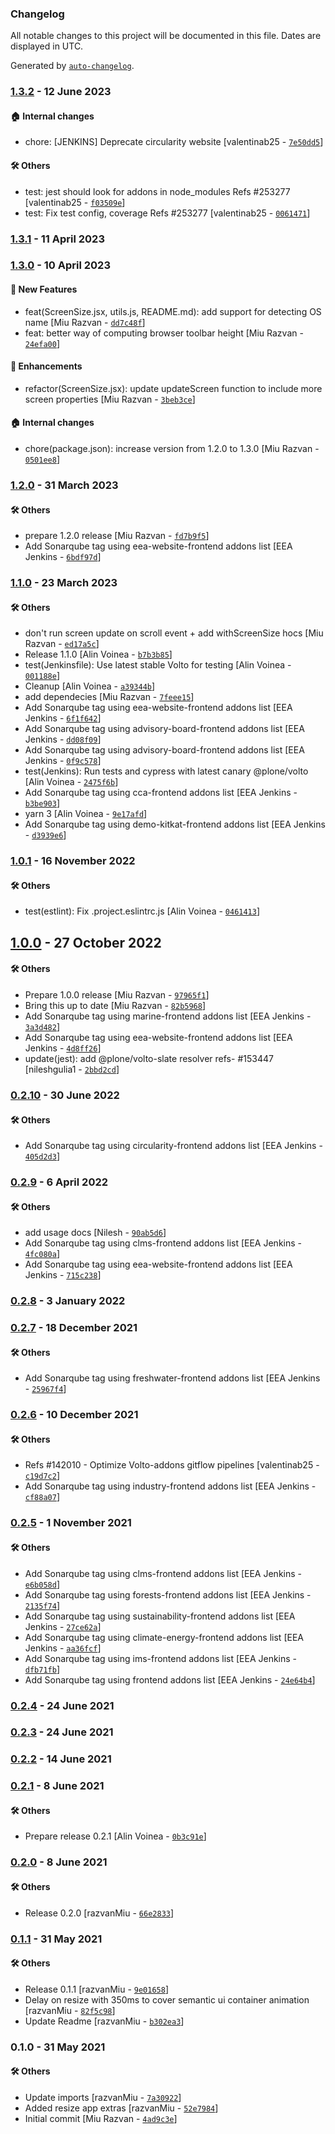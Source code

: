 ### Changelog

All notable changes to this project will be documented in this file. Dates are displayed in UTC.

Generated by [`auto-changelog`](https://github.com/CookPete/auto-changelog).

### [1.3.2](https://github.com/eea/volto-resize-helper/compare/1.3.1...1.3.2) - 12 June 2023

#### :house: Internal changes

- chore: [JENKINS] Deprecate circularity website [valentinab25 - [`7e50dd5`](https://github.com/eea/volto-resize-helper/commit/7e50dd5aa23de5e6288b8ee549dbf342af3d5e04)]

#### :hammer_and_wrench: Others

- test: jest should look for addons in node_modules Refs #253277 [valentinab25 - [`f03509e`](https://github.com/eea/volto-resize-helper/commit/f03509eaf857b4408f81cad2cf75b9005c9ed3cc)]
- test: Fix test config, coverage Refs #253277 [valentinab25 - [`0061471`](https://github.com/eea/volto-resize-helper/commit/0061471005550af92f859fde1a0dbdf6fa0f25ab)]
### [1.3.1](https://github.com/eea/volto-resize-helper/compare/1.3.0...1.3.1) - 11 April 2023

### [1.3.0](https://github.com/eea/volto-resize-helper/compare/1.2.0...1.3.0) - 10 April 2023

#### :rocket: New Features

- feat(ScreenSize.jsx, utils.js, README.md): add support for detecting OS name [Miu Razvan - [`dd7c48f`](https://github.com/eea/volto-resize-helper/commit/dd7c48fe2ef5573468d3b72dda3b6112e18e8e1a)]
- feat: better way of computing browser toolbar height [Miu Razvan - [`24efa00`](https://github.com/eea/volto-resize-helper/commit/24efa0043cc77dbf19b2f2efcc580da726d33d8f)]

#### :nail_care: Enhancements

- refactor(ScreenSize.jsx): update updateScreen function to include more screen properties [Miu Razvan - [`3beb3ce`](https://github.com/eea/volto-resize-helper/commit/3beb3ce645eb7605c99a616ef23f7f7118f20bdd)]

#### :house: Internal changes

- chore(package.json): increase version from 1.2.0 to 1.3.0 [Miu Razvan - [`0501ee8`](https://github.com/eea/volto-resize-helper/commit/0501ee873769621465e099a058d1cdbe26b1dab3)]

### [1.2.0](https://github.com/eea/volto-resize-helper/compare/1.1.0...1.2.0) - 31 March 2023

#### :hammer_and_wrench: Others

- prepare 1.2.0 release [Miu Razvan - [`fd7b9f5`](https://github.com/eea/volto-resize-helper/commit/fd7b9f55db0a09bfe54466e09efe47b5a654c57d)]
- Add Sonarqube tag using eea-website-frontend addons list [EEA Jenkins - [`6bdf97d`](https://github.com/eea/volto-resize-helper/commit/6bdf97df60bed05fe7cf177115c198c6f92ff727)]
### [1.1.0](https://github.com/eea/volto-resize-helper/compare/1.0.1...1.1.0) - 23 March 2023

#### :hammer_and_wrench: Others

- don't run screen update on scroll event + add withScreenSize hocs [Miu Razvan - [`ed17a5c`](https://github.com/eea/volto-resize-helper/commit/ed17a5c9c03cb8f56e779903907b280082cd2577)]
- Release 1.1.0 [Alin Voinea - [`b7b3b85`](https://github.com/eea/volto-resize-helper/commit/b7b3b851f08a4bf7297c8d232fd809bbcb55ab17)]
- test(Jenkinsfile): Use latest stable Volto for testing [Alin Voinea - [`001188e`](https://github.com/eea/volto-resize-helper/commit/001188edd0135810d92788dffc768f329d3a3dee)]
- Cleanup [Alin Voinea - [`a39344b`](https://github.com/eea/volto-resize-helper/commit/a39344b444894c2fb3cc1331abb03865c16a4edd)]
- add dependecies [Miu Razvan - [`7feee15`](https://github.com/eea/volto-resize-helper/commit/7feee150e62b7af80dd9cd4d331da2b63c24f8ee)]
- Add Sonarqube tag using eea-website-frontend addons list [EEA Jenkins - [`6f1f642`](https://github.com/eea/volto-resize-helper/commit/6f1f642f7641eab485d0eb7daf54e07d45fd9b4b)]
- Add Sonarqube tag using advisory-board-frontend addons list [EEA Jenkins - [`dd08f09`](https://github.com/eea/volto-resize-helper/commit/dd08f09eba4ef754b1b4ff68aaac399da4e79a54)]
- Add Sonarqube tag using advisory-board-frontend addons list [EEA Jenkins - [`0f9c578`](https://github.com/eea/volto-resize-helper/commit/0f9c57866487b99a03a29b7c4af444546ee8a9ad)]
- test(Jenkins): Run tests and cypress with latest canary @plone/volto [Alin Voinea - [`2475f6b`](https://github.com/eea/volto-resize-helper/commit/2475f6bb66b1acf11cfce3d909c6d2f23b1ad9f5)]
- Add Sonarqube tag using cca-frontend addons list [EEA Jenkins - [`b3be903`](https://github.com/eea/volto-resize-helper/commit/b3be9032fc8318afc900f96a14d04811eb8c5c3c)]
- yarn 3 [Alin Voinea - [`9e17afd`](https://github.com/eea/volto-resize-helper/commit/9e17afdc2cef7b4013ea92ff522866d08b23adff)]
- Add Sonarqube tag using demo-kitkat-frontend addons list [EEA Jenkins - [`d3939e6`](https://github.com/eea/volto-resize-helper/commit/d3939e6ef6b5e832809c81add405fa37d342ed86)]
### [1.0.1](https://github.com/eea/volto-resize-helper/compare/1.0.0...1.0.1) - 16 November 2022

#### :hammer_and_wrench: Others

- test(estlint): Fix .project.eslintrc.js [Alin Voinea - [`0461413`](https://github.com/eea/volto-resize-helper/commit/0461413fe29e15913b7961a4d97e30260479dbda)]
## [1.0.0](https://github.com/eea/volto-resize-helper/compare/0.2.10...1.0.0) - 27 October 2022

#### :hammer_and_wrench: Others

- Prepare 1.0.0 release [Miu Razvan - [`97965f1`](https://github.com/eea/volto-resize-helper/commit/97965f1deac22c291ea92569bb44d3bd0fcabd40)]
- Bring this up to date [Miu Razvan - [`82b5968`](https://github.com/eea/volto-resize-helper/commit/82b59684b4d4ae20f18fee64770a733e73aef74d)]
- Add Sonarqube tag using marine-frontend addons list [EEA Jenkins - [`3a3d482`](https://github.com/eea/volto-resize-helper/commit/3a3d482261177fe54a29986e8a40da4b5380dc48)]
- Add Sonarqube tag using eea-website-frontend addons list [EEA Jenkins - [`4d8ff26`](https://github.com/eea/volto-resize-helper/commit/4d8ff2637e40d2ced361a05aef1ed7aa0924048b)]
- update(jest): add @plone/volto-slate resolver refs- #153447 [nileshgulia1 - [`2bbd2cd`](https://github.com/eea/volto-resize-helper/commit/2bbd2cdf5db5cc8dfa0b96e27085ca738692e2f4)]
### [0.2.10](https://github.com/eea/volto-resize-helper/compare/0.2.9...0.2.10) - 30 June 2022

#### :hammer_and_wrench: Others

- Add Sonarqube tag using circularity-frontend addons list [EEA Jenkins - [`405d2d3`](https://github.com/eea/volto-resize-helper/commit/405d2d3cd98db32b7302bc536c36857581ec759f)]
### [0.2.9](https://github.com/eea/volto-resize-helper/compare/0.2.8...0.2.9) - 6 April 2022

#### :hammer_and_wrench: Others

- add usage docs [Nilesh - [`90ab5d6`](https://github.com/eea/volto-resize-helper/commit/90ab5d686ba7511e3df5e509c8f2e5cb516a8cf8)]
- Add Sonarqube tag using clms-frontend addons list [EEA Jenkins - [`4fc080a`](https://github.com/eea/volto-resize-helper/commit/4fc080af093b6de4e4967b1d40d42c25e90c7207)]
- Add Sonarqube tag using eea-website-frontend addons list [EEA Jenkins - [`715c238`](https://github.com/eea/volto-resize-helper/commit/715c23870e92c841830689a8039ca792c98734c3)]
### [0.2.8](https://github.com/eea/volto-resize-helper/compare/0.2.7...0.2.8) - 3 January 2022

### [0.2.7](https://github.com/eea/volto-resize-helper/compare/0.2.6...0.2.7) - 18 December 2021

#### :hammer_and_wrench: Others

- Add Sonarqube tag using freshwater-frontend addons list [EEA Jenkins - [`25967f4`](https://github.com/eea/volto-resize-helper/commit/25967f46c952dcfbc7ecbbdbe77d48964809b9ae)]
### [0.2.6](https://github.com/eea/volto-resize-helper/compare/0.2.5...0.2.6) - 10 December 2021

#### :hammer_and_wrench: Others

- Refs #142010 - Optimize Volto-addons gitflow pipelines [valentinab25 - [`c19d7c2`](https://github.com/eea/volto-resize-helper/commit/c19d7c2e3ae1bf89b0e492906c60ca3b18118a1b)]
- Add Sonarqube tag using industry-frontend addons list [EEA Jenkins - [`cf88a07`](https://github.com/eea/volto-resize-helper/commit/cf88a07ee568cb2f1a978f3775460c795fa3681b)]
### [0.2.5](https://github.com/eea/volto-resize-helper/compare/0.2.4...0.2.5) - 1 November 2021

#### :hammer_and_wrench: Others

- Add Sonarqube tag using clms-frontend addons list [EEA Jenkins - [`e6b058d`](https://github.com/eea/volto-resize-helper/commit/e6b058d991e1f8368f554b6a859e1c29bd806cee)]
- Add Sonarqube tag using forests-frontend addons list [EEA Jenkins - [`2135f74`](https://github.com/eea/volto-resize-helper/commit/2135f7447f238303c5ac867b21dbb1b22f75afea)]
- Add Sonarqube tag using sustainability-frontend addons list [EEA Jenkins - [`27ce62a`](https://github.com/eea/volto-resize-helper/commit/27ce62af373cdceada859a6ffc2de0f3f470e74c)]
- Add Sonarqube tag using climate-energy-frontend addons list [EEA Jenkins - [`aa36fcf`](https://github.com/eea/volto-resize-helper/commit/aa36fcfe718e23a7474142e23f006cfc84e19da1)]
- Add Sonarqube tag using ims-frontend addons list [EEA Jenkins - [`dfb71fb`](https://github.com/eea/volto-resize-helper/commit/dfb71fb1a719da5e68a04f7d3bb0e16ffc95d7a9)]
- Add Sonarqube tag using frontend addons list [EEA Jenkins - [`24e64b4`](https://github.com/eea/volto-resize-helper/commit/24e64b49b603065100a7d338ad1f241634c799f1)]
### [0.2.4](https://github.com/eea/volto-resize-helper/compare/0.2.3...0.2.4) - 24 June 2021

### [0.2.3](https://github.com/eea/volto-resize-helper/compare/0.2.2...0.2.3) - 24 June 2021

### [0.2.2](https://github.com/eea/volto-resize-helper/compare/0.2.1...0.2.2) - 14 June 2021

### [0.2.1](https://github.com/eea/volto-resize-helper/compare/0.2.0...0.2.1) - 8 June 2021

#### :hammer_and_wrench: Others

- Prepare release 0.2.1 [Alin Voinea - [`0b3c91e`](https://github.com/eea/volto-resize-helper/commit/0b3c91e2e0b056b8d884f3027c9ba51028ebd7b7)]
### [0.2.0](https://github.com/eea/volto-resize-helper/compare/0.1.1...0.2.0) - 8 June 2021

#### :hammer_and_wrench: Others

- Release 0.2.0 [razvanMiu - [`66e2833`](https://github.com/eea/volto-resize-helper/commit/66e2833772b06950603f95ef8e537df91e02285a)]
### [0.1.1](https://github.com/eea/volto-resize-helper/compare/0.1.0...0.1.1) - 31 May 2021

#### :hammer_and_wrench: Others

- Release 0.1.1 [razvanMiu - [`9e01658`](https://github.com/eea/volto-resize-helper/commit/9e01658d140cba59e478fd8bd55f07f48cdd3729)]
- Delay on resize with 350ms to cover semantic ui container animation [razvanMiu - [`82f5c98`](https://github.com/eea/volto-resize-helper/commit/82f5c98ca8d8e3cc2d84d62786d78e3d5b5adb61)]
- Update Readme [razvanMiu - [`b302ea3`](https://github.com/eea/volto-resize-helper/commit/b302ea334c06858cc8d83cdd638f37f1f53f9cb4)]
### 0.1.0 - 31 May 2021

#### :hammer_and_wrench: Others

- Update imports [razvanMiu - [`7a30922`](https://github.com/eea/volto-resize-helper/commit/7a30922067f4e878d1ab47bb5bd26fded81b806f)]
- Added resize app extras [razvanMiu - [`52e7984`](https://github.com/eea/volto-resize-helper/commit/52e7984a488a67c70ed7a218afb0c22682a72976)]
- Initial commit [Miu Razvan - [`4ad9c3e`](https://github.com/eea/volto-resize-helper/commit/4ad9c3e122176c535a777d7acd14b9ab565e964f)]
